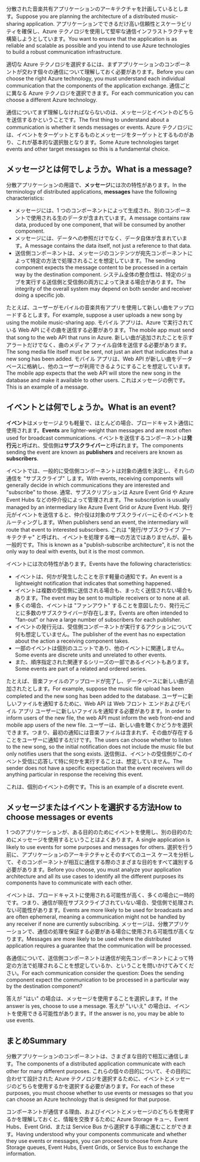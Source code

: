 <span data-ttu-id="9ff20-101">分散された音楽共有アプリケーションのアーキテクチャを計画しているとします。</span><span class="sxs-lookup"><span data-stu-id="9ff20-101">Suppose you are planning the architecture of a distributed music-sharing application.</span></span> <span data-ttu-id="9ff20-102">アプリケーションでできるだけ高い信頼性とスケーラビリティを確保し、Azure テクノロジを使用して堅牢な通信インフラストラクチャを構築しようとしています。</span><span class="sxs-lookup"><span data-stu-id="9ff20-102">You want to ensure that the application is as reliable and scalable as possible and you intend to use Azure technologies to build a robust communication infrastructure.</span></span>

<span data-ttu-id="9ff20-103">適切な Azure テクノロジを選択するには、まずアプリケーションのコンポーネントが交わす個々の通信について理解しておく必要があります。</span><span class="sxs-lookup"><span data-stu-id="9ff20-103">Before you can choose the right Azure technology, you must understand each individual communication that the components of the application exchange.</span></span> <span data-ttu-id="9ff20-104">通信ごとに異なる Azure テクノロジを選択できます。</span><span class="sxs-lookup"><span data-stu-id="9ff20-104">For each communication you can choose a different Azure technology.</span></span>

<span data-ttu-id="9ff20-105">通信についてまず理解しなければならないのは、メッセージとイベントのどちらを送信するかということです。</span><span class="sxs-lookup"><span data-stu-id="9ff20-105">The first thing to understand about a communication is whether it sends messages or events.</span></span> <span data-ttu-id="9ff20-106">Azure テクノロジには、イベントをターゲットとするものとメッセージをターゲットとするものがあり、これが基本的な選択肢となります。</span><span class="sxs-lookup"><span data-stu-id="9ff20-106">Some Azure technologies target events and other target messages so this is a fundamental choice.</span></span>

## <a name="what-is-a-message"></a><span data-ttu-id="9ff20-107">メッセージとは何でしょうか。</span><span class="sxs-lookup"><span data-stu-id="9ff20-107">What is a message?</span></span>

<span data-ttu-id="9ff20-108">分散アプリケーションの用語で、**メッセージ**には次の特性があります。</span><span class="sxs-lookup"><span data-stu-id="9ff20-108">In the terminology of distributed applications, **messages** have the following characteristics:</span></span>

- <span data-ttu-id="9ff20-109">メッセージには、1 つのコンポーネントによって生成され、別のコンポーネントで使用される生のデータが含まれています。</span><span class="sxs-lookup"><span data-stu-id="9ff20-109">A message contains raw data, produced by one component, that will be consumed by another component.</span></span>
- <span data-ttu-id="9ff20-110">メッセージには、データへの参照だけでなく、データ自体が含まれています。</span><span class="sxs-lookup"><span data-stu-id="9ff20-110">A message contains the data itself, not just a reference to that data.</span></span>
- <span data-ttu-id="9ff20-111">送信側コンポーネントは、メッセージのコンテンツが宛先コンポーネントによって特定の方法で処理されることを想定しています。</span><span class="sxs-lookup"><span data-stu-id="9ff20-111">The sending component expects the message content to be processed in a certain way by the destination component.</span></span> <span data-ttu-id="9ff20-112">システム全体の整合性は、特定のジョブを実行する送信側と受信側の両方によって決まる場合があります。</span><span class="sxs-lookup"><span data-stu-id="9ff20-112">The integrity of the overall system may depend on both sender and receiver doing a specific job.</span></span>

<span data-ttu-id="9ff20-113">たとえば、ユーザーがモバイルの音楽共有アプリを使用して新しい曲をアップロードするとします。</span><span class="sxs-lookup"><span data-stu-id="9ff20-113">For example, suppose a user uploads a new song by using the mobile music-sharing app.</span></span> <span data-ttu-id="9ff20-114">モバイル アプリは、Azure で実行されている Web API にその曲を送信する必要があります。</span><span class="sxs-lookup"><span data-stu-id="9ff20-114">The mobile app must send that song to the web API that runs in Azure.</span></span> <span data-ttu-id="9ff20-115">新しい曲が追加されたことを示すアラートだけでなく、曲のメディア ファイル自体を送信する必要があります。</span><span class="sxs-lookup"><span data-stu-id="9ff20-115">The song media file itself must be sent, not just an alert that indicates that a new song has been added.</span></span> <span data-ttu-id="9ff20-116">モバイル アプリは、Web API が新しい曲をデータベースに格納し、他のユーザーが利用できるようにすることを想定しています。</span><span class="sxs-lookup"><span data-stu-id="9ff20-116">The mobile app expects that the web API will store the new song in the database and make it available to other users.</span></span> <span data-ttu-id="9ff20-117">これはメッセージの例です。</span><span class="sxs-lookup"><span data-stu-id="9ff20-117">This is an example of a message.</span></span>

## <a name="what-is-an-event"></a><span data-ttu-id="9ff20-118">イベントとは何でしょうか。</span><span class="sxs-lookup"><span data-stu-id="9ff20-118">What is an event?</span></span>

<span data-ttu-id="9ff20-119">**イベント**はメッセージよりも軽量で、ほとんどの場合、ブロードキャスト通信に使用されます。</span><span class="sxs-lookup"><span data-stu-id="9ff20-119">**Events** are lighter-weight than messages and are most often used for broadcast communications.</span></span> <span data-ttu-id="9ff20-120">イベントを送信するコンポーネントは**発行元**と呼ばれ、受信側は**サブスクライバー**と呼ばれます。</span><span class="sxs-lookup"><span data-stu-id="9ff20-120">The components sending the event are known as **publishers** and receivers are known as **subscribers**.</span></span>

<span data-ttu-id="9ff20-121">イベントでは、一般的に受信側コンポーネントは対象の通信を決定し、それらの通信を "サブスクライブ" します。</span><span class="sxs-lookup"><span data-stu-id="9ff20-121">With events, receiving components will generally decide in which communications they are interested and "subscribe" to those.</span></span> <span data-ttu-id="9ff20-122">通常、サブスクリプションは Azure Event Grid や Azure Event Hubs などの仲介役によって管理されます。</span><span class="sxs-lookup"><span data-stu-id="9ff20-122">The subscription is usually managed by an intermediary like Azure Event Grid or Azure Event Hub.</span></span> <span data-ttu-id="9ff20-123">発行元がイベントを送信すると、仲介役は対象のサブスクライバーにそのイベントをルーティングします。</span><span class="sxs-lookup"><span data-stu-id="9ff20-123">When publishers send an event, the intermediary will route that event to interested subscribers.</span></span> <span data-ttu-id="9ff20-124">これは "発行/サブスクライブ アーキテクチャ" と呼ばれ、イベントを処理する唯一の方法ではありませんが、最も一般的です。</span><span class="sxs-lookup"><span data-stu-id="9ff20-124">This is known as a "publish-subscribe architecture", it is not the only way to deal with events, but it is the most common.</span></span>

<span data-ttu-id="9ff20-125">イベントには次の特性があります。</span><span class="sxs-lookup"><span data-stu-id="9ff20-125">Events have the following characteristics:</span></span>

- <span data-ttu-id="9ff20-126">イベントは、何かが発生したことを示す軽量の通知です。</span><span class="sxs-lookup"><span data-stu-id="9ff20-126">An event is a lightweight notification that indicates that something happened.</span></span>
- <span data-ttu-id="9ff20-127">イベントは複数の受信側に送信される場合も、まったく送信されない場合もあります。</span><span class="sxs-lookup"><span data-stu-id="9ff20-127">The event may be sent to multiple receivers or to none at all.</span></span>
- <span data-ttu-id="9ff20-128">多くの場合、イベントは "ファンアウト" することを意図したり、発行元ごとに多数のサブスクライバーが存在します。</span><span class="sxs-lookup"><span data-stu-id="9ff20-128">Events are often intended to "fan-out" or have a large number of subscribers for each publisher.</span></span>
- <span data-ttu-id="9ff20-129">イベントの発行元は、受信側コンポーネントが実行するアクションについて何も想定していません。</span><span class="sxs-lookup"><span data-stu-id="9ff20-129">The publisher of the event has no expectation about the action a receiving component takes.</span></span>
- <span data-ttu-id="9ff20-130">一部のイベントは個別のユニットであり、他のイベントに関連しません。</span><span class="sxs-lookup"><span data-stu-id="9ff20-130">Some events are discrete units and unrelated to other events.</span></span> 
- <span data-ttu-id="9ff20-131">また、順序指定された関連するシリーズの一部であるイベントもあります。</span><span class="sxs-lookup"><span data-stu-id="9ff20-131">Some events are part of a related and ordered series.</span></span>  

<span data-ttu-id="9ff20-132">たとえば、音楽ファイルのアップロードが完了し、データベースに新しい曲が追加されたとします。</span><span class="sxs-lookup"><span data-stu-id="9ff20-132">For example, suppose the music file upload has been completed and the new song has been added to the database.</span></span> <span data-ttu-id="9ff20-133">ユーザーに新しいファイルを通知するために、Web API は Web フロント エンドおよびモバイル アプリ ユーザーに新しいファイルを通知する必要があります。</span><span class="sxs-lookup"><span data-stu-id="9ff20-133">In order to inform users of the new file, the web API must inform the web front-end and mobile app users of the new file.</span></span> <span data-ttu-id="9ff20-134">ユーザーは、新しい曲を聴くかどうかを選択できます。つまり、最初の通知には音楽ファイルは含まれず、その曲が存在することをユーザーに通知するだけです。</span><span class="sxs-lookup"><span data-stu-id="9ff20-134">The users can choose whether to listen to the new song, so the initial notification does not include the music file but only notifies users that the song exists.</span></span> <span data-ttu-id="9ff20-135">送信側は、イベントの受信側がこのイベント受信に応答して特に何かを実行することは、想定していません。</span><span class="sxs-lookup"><span data-stu-id="9ff20-135">The sender does not have a specific expectation that the event receivers will do anything particular in response the receiving this event.</span></span>

<span data-ttu-id="9ff20-136">これは、個別のイベントの例です。</span><span class="sxs-lookup"><span data-stu-id="9ff20-136">This is an example of a discrete event.</span></span>

## <a name="how-to-choose-messages-or-events"></a><span data-ttu-id="9ff20-137">メッセージまたはイベントを選択する方法</span><span class="sxs-lookup"><span data-stu-id="9ff20-137">How to choose messages or events</span></span>

<span data-ttu-id="9ff20-138">1 つのアプリケーションが、ある目的のためにイベントを使用し、別の目的のためにメッセージを使用するということはよくあります。</span><span class="sxs-lookup"><span data-stu-id="9ff20-138">A single application is likely to use events for some purposes and messages for others.</span></span> <span data-ttu-id="9ff20-139">選択を行う前に、アプリケーションのアーキテクチャとそのすべてのユース ケースを分析して、そのコンポーネントが相互に通信する際のさまざまな目的をすべて識別する必要があります。</span><span class="sxs-lookup"><span data-stu-id="9ff20-139">Before you choose, you must analyze your application architecture and all its use cases to identify all the different purposes its components have to communicate with each other.</span></span> 

<span data-ttu-id="9ff20-140">イベントは、ブロードキャストに使用される可能性が高く、多くの場合に一時的です。つまり、通信が現在サブスクライブされていない場合、受信側で処理されない可能性があります。</span><span class="sxs-lookup"><span data-stu-id="9ff20-140">Events are more likely to be used for broadcasts and are often ephemeral, meaning a communication might not be handled by any receiver if none are currently subscribing.</span></span> <span data-ttu-id="9ff20-141">メッセージは、分散アプリケーションで、通信の処理を保証する必要がある場合に使用される可能性が高くなります。</span><span class="sxs-lookup"><span data-stu-id="9ff20-141">Messages are more likely to be used where the distributed application requires a guarantee that the communication will be processed.</span></span>

<span data-ttu-id="9ff20-142">各通信について、送信側コンポーネントは通信が宛先コンポーネントによって特定の方法で処理されることを想定しているか、ということを問いかけてみてください。</span><span class="sxs-lookup"><span data-stu-id="9ff20-142">For each communication consider the question: Does the sending component expect the communication to be processed in a particular way by the destination component?</span></span>

<span data-ttu-id="9ff20-143">答えが "はい" の場合は、メッセージを使用することを選択します。</span><span class="sxs-lookup"><span data-stu-id="9ff20-143">If the answer is yes, choose to use a message.</span></span> <span data-ttu-id="9ff20-144">答えが "いいえ" の場合は、イベントを使用できる可能性があります。</span><span class="sxs-lookup"><span data-stu-id="9ff20-144">If the answer is no, you may be able to use events.</span></span>

## <a name="summary"></a><span data-ttu-id="9ff20-145">まとめ</span><span class="sxs-lookup"><span data-stu-id="9ff20-145">Summary</span></span>

<span data-ttu-id="9ff20-146">分散アプリケーションのコンポーネントは、さまざまな目的で相互に通信します。</span><span class="sxs-lookup"><span data-stu-id="9ff20-146">The components of a distributed application communicate with each other for many different purposes.</span></span> <span data-ttu-id="9ff20-147">これらの個々の目的について、その目的に合わせて設計された Azure テクノロジを選択するために、イベントとメッセージのどちらを使用するかを選択する必要があります。</span><span class="sxs-lookup"><span data-stu-id="9ff20-147">For each of these purposes, you must choose whether to use events or messages so that you can choose an Azure technology that is designed for that purpose.</span></span> 

<span data-ttu-id="9ff20-148">コンポーネントが通信する理由、およびイベントとメッセージのどちらを使用するかを理解しておくと、情報を交換するために Azure Storage キュー、Event Hubs、Event Grid、または Service Bus から選択する手順に進むことができます。</span><span class="sxs-lookup"><span data-stu-id="9ff20-148">Having understood why your components communicate and whether they use events or messages, you can proceed to choose from Azure Storage queues, Event Hubs, Event Grids, or Service Bus to exchange the information.</span></span>